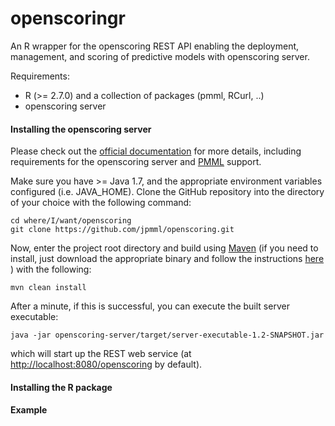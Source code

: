 openscoringr
============

An R wrapper for the openscoring REST API enabling the deployment, management, and scoring of
predictive models with openscoring server.

Requirements:
*	R (>= 2.7.0) and a collection of packages (pmml, RCurl, ..)
*	openscoring server

#### Installing the openscoring server  
Please check out the [official documentation](https://github.com/jpmml/openscoring) for more details, including 
requirements for the openscoring server and [PMML](http://www.dmg.org/v4-1/GeneralStructure.html) support.  

Make sure you have >= Java 1.7, and the appropriate environment variables configured (i.e. JAVA_HOME).  Clone
the GitHub repository into the directory of your choice with the following command:  

	cd where/I/want/openscoring
	git clone https://github.com/jpmml/openscoring.git
	
Now, enter the project root directory and build using [Maven](http://maven.apache.org/) (if you need to install,
just download the appropriate binary and follow the instructions [here](http://maven.apache.org/download.cgi)
) with the following:  

	mvn clean install
	
After a minute, if this is successful, you can execute the built server executable:  

	java -jar openscoring-server/target/server-executable-1.2-SNAPSHOT.jar
	
which will start up the REST web service (at [http://localhost:8080/openscoring](http://localhost:8080/openscoring ) by default).  

#### Installing the R package  

#### Example




